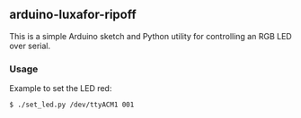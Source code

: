 ## arduino-luxafor-ripoff
This is a simple Arduino sketch and Python utility for controlling an RGB LED over serial.

### Usage
Example to set the LED red:
```shell
$ ./set_led.py /dev/ttyACM1 001
```
